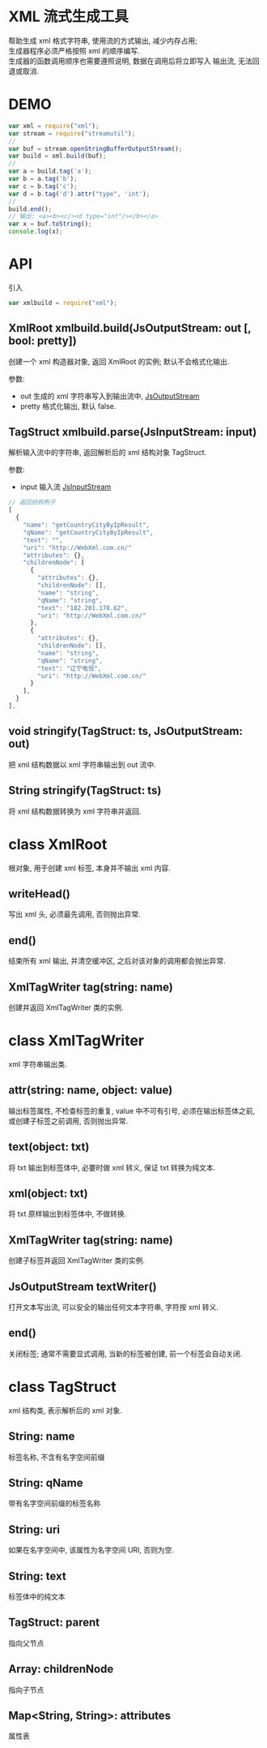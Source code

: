 # XML 流式生成工具

帮助生成 xml 格式字符串, 使用流的方式输出, 减少内存占用;  
生成器程序必须严格按照 xml 的顺序编写.  
生成器的函数调用顺序也需要遵照说明, 数据在调用后将立即写入
输出流, 无法回退或取消.


# DEMO

```js
var xml = require("xml");
var stream = require("streamutil");
//
var buf = stream.openStringBufferOutputStream();
var build = xml.build(buf);
//
var a = build.tag('a');
var b = a.tag('b');
var c = b.tag('c');
var d = b.tag('d').attr("type", 'int');
//
build.end();
// 输出: <a><b><c/><d type="int"/></b></a>
var x = buf.toString();
console.log(x);
```


# API

引入

```js
var xmlbuild = require("xml");
```

## XmlRoot xmlbuild.build(JsOutputStream: out [, bool: pretty])

创建一个 xml 构造器对象, 返回 XmlRoot 的实例; 默认不会格式化输出.

参数:

* out 生成的 xml 字符串写入到输出流中, [JsOutputStream](docs/api-streamutil.md) 
* pretty 格式化输出, 默认 false.


## TagStruct xmlbuild.parse(JsInputStream: input)

解析输入流中的字符串, 返回解析后的 xml 结构对象 TagStruct.

参数:

* input 输入流 [JsInputStream](docs/api-streamutil.md) 


```js
// 返回结构例子
[
  {
    "name": "getCountryCityByIpResult",
    "qName": "getCountryCityByIpResult",
    "text": "",
    "uri": "http://WebXml.com.cn/"
    "attributes": {},
    "childrenNode": [
      {
        "attributes": {},
        "childrenNode": [],
        "name": "string",
        "qName": "string",
        "text": "182.201.178.62",
        "uri": "http://WebXml.com.cn/"
      },
      {
        "attributes": {},
        "childrenNode": [],
        "name": "string",
        "qName": "string",
        "text": "辽宁电信",
        "uri": "http://WebXml.com.cn/"
      }
    ],
  }
],
```


## void stringify(TagStruct: ts, JsOutputStream: out)

把 xml 结构数据以 xml 字符串输出到 out 流中.


## String stringify(TagStruct: ts)

将 xml 结构数据转换为 xml 字符串并返回.


# class XmlRoot

根对象, 用于创建 xml 标签, 本身并不输出 xml 内容.

## writeHead()

写出 xml 头, 必须最先调用, 否则抛出异常.


## end()

结束所有 xml 输出, 并清空缓冲区, 之后对该对象的调用都会抛出异常.


## XmlTagWriter tag(string: name)

创建并返回 XmlTagWriter 类的实例.


# class XmlTagWriter

xml 字符串输出类.


## attr(string: name, object: value)

输出标签属性, 不检查标签的重复, value 中不可有引号, 
必须在输出标签体之前, 或创建子标签之前调用, 否则抛出异常.


## text(object: txt)

将 txt 输出到标签体中, 必要时做 xml 转义, 保证 txt 转换为纯文本.


## xml(object: txt)

将 txt 原样输出到标签体中, 不做转换.


## XmlTagWriter tag(string: name)

创建子标签并返回 XmlTagWriter 类的实例.


## JsOutputStream textWriter()

打开文本写出流, 可以安全的输出任何文本字符串, 字符按 xml 转义.


## end()

关闭标签; 通常不需要显式调用, 当新的标签被创建, 前一个标签会自动关闭.


# class TagStruct

xml 结构类, 表示解析后的 xml 对象.


## String: name

标签名称, 不含有名字空间前缀


## String: qName

带有名字空间前缀的标签名称


## String: uri

如果在名字空间中, 该属性为名字空间 URI, 否则为空.


## String: text

标签体中的纯文本


## TagStruct: parent

指向父节点


## Array<TagStruct>: childrenNode

指向子节点


## Map<String, String>: attributes

属性表